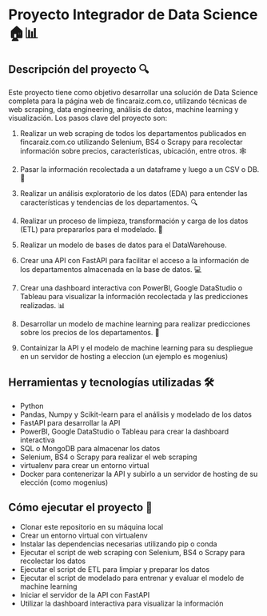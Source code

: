 # Proyecto Integrador de Data Science🏠📊
## Descripción del proyecto 🔍

Este proyecto tiene como objetivo desarrollar una solución de Data Science completa para la página web de fincaraiz.com.co, utilizando técnicas de web scraping, data engineering, análisis de datos, machine learning y visualización. Los pasos clave del proyecto son:

1) Realizar un web scraping de todos los departamentos publicados en fincaraiz.com.co utilizando Selenium, BS4 o Scrapy para recolectar información sobre precios, características, ubicación, entre otros. 🕸

2) Pasar la información recolectada a un dataframe y luego a un CSV o DB. 💾

3) Realizar un análisis exploratorio de los datos (EDA) para entender las características y tendencias de los departamentos. 🔍

4) Realizar un proceso de limpieza, transformación y carga de los datos (ETL) para prepararlos para el modelado. 🛁

5) Realizar un modelo de bases de datos para el DataWarehouse. 

6) Crear una API con FastAPI para facilitar el acceso a la información de los departamentos almacenada en la base de datos. 💻

7) Crear una dashboard interactiva con PowerBI, Google DataStudio o Tableau para visualizar la información recolectada y las predicciones realizadas. 📊

8) Desarrollar un modelo de machine learning para realizar predicciones sobre los precios de los departamentos. 🤖

9) Containizar la API y el modelo de machine learning para su despliegue en un servidor de hosting a eleccion (un ejemplo es mogenius)


## Herramientas y tecnologías utilizadas 🛠
* Python
* Pandas, Numpy y Scikit-learn para el análisis y modelado de los datos
* FastAPI para desarrollar la API
* PowerBI, Google DataStudio o Tableau para crear la dashboard interactiva
* SQL o MongoDB para almacenar los datos
* Selenium, BS4 o Scrapy para realizar el web scraping
* virtualenv para crear un entorno virtual
* Docker para contenerizar la API y subirlo a un servidor de hosting de su elección (como mogenius)

## Cómo ejecutar el proyecto 🚀
* Clonar este repositorio en su máquina local
* Crear un entorno virtual con virtualenv
* Instalar las dependencias necesarias utilizando pip o conda
* Ejecutar el script de web scraping con Selenium, BS4 o Scrapy para recolectar los datos
* Ejecutar el script de ETL para limpiar y preparar los datos
* Ejecutar el script de modelado para entrenar y evaluar el modelo de machine learning
* Iniciar el servidor de la API con FastAPI
* Utilizar la dashboard interactiva para visualizar la información